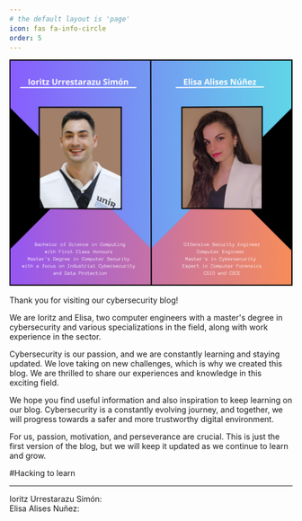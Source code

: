 ```yaml
---
# the default layout is 'page'
icon: fas fa-info-circle
order: 5
---
```

![About us](https://raw.githubusercontent.com/ioritz1993/ioritz1993.github.io/main/assets/img/about-us.png)

Thank you for visiting our cybersecurity blog!

We are Ioritz and Elisa, two computer engineers with a master's degree in cybersecurity and various specializations in the field, along with work experience in the sector.

Cybersecurity is our passion, and we are constantly learning and staying updated. We love taking on new challenges, which is why we created this blog. We are thrilled to share our experiences and knowledge in this exciting field.

We hope you find useful information and also inspiration to keep learning on our blog. Cybersecurity is a constantly evolving journey, and together, we will progress towards a safer and more trustworthy digital environment.

For us, passion, motivation, and perseverance are crucial. This is just the first version of the blog, but we will keep it updated as we continue to learn and grow.

#Hacking to learn

***

<div class="contact">
    <div class="contact-child-left">
    Ioritz Urrestarazu Simón:&nbsp;
        <a href="https://github.com/ioritz1993" aria-label="github" target="_blank" rel="noopener">
            <i class="fab fa-github"></i>
        </a>
        &nbsp;
        <a href="javascript:location.href = 'mailto:' + ['ioritz.urrestarazu.simon','gmail.com'].join('@')" aria-label="email">
            <i class="fas fa-envelope"></i>
        </a>
        &nbsp;
        <a href="https://www.linkedin.com/in/ioritz-urrestarazu-simon/" aria-label="linkedin" target="_blank" rel="noopener">
            <i class="fab fa-linkedin"></i>
        </a>
        &nbsp;
        <a href="https://app.hackthebox.com/profile/1191040" aria-label="hackthebox" target="_blank" rel="noopener">
            <i class="fa-solid fa-box"></i>
        </a> 
    </div>
    <div class="contact-child-right">
    Elisa Alises Nuñez:&nbsp;
        <a href="https://github.com/Creanyx0" aria-label="github" target="_blank" rel="noopener">
            <i class="fab fa-github"></i>
        </a>
        &nbsp;
        <a href="javascript:location.href = 'mailto:' + ['ealinun','gmail.com'].join('@')" aria-label="email">
            <i class="fas fa-envelope"></i>
        </a>  
        &nbsp;
        <a href="https://www.linkedin.com/in/elisa-alises-n%C3%BA%C3%B1ez-9a4325248/" aria-label="linkedin" target="_blank" rel="noopener">
            <i class="fab fa-linkedin"></i>
        </a>
        &nbsp;
        <a href="https://app.hackthebox.com/profile/1071401" aria-label="hackthebox" target="_blank" rel="noopener">
            <i class="fa-solid fa-box"></i>
        </a>
    </div>
</div>